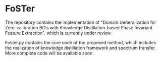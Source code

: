 # FoSTer
The repository contains the implementation of "Domain Generalization for Zero-calibration BCIs with Knowledge Distillation-based Phase Invariant Feature Extraction", which is currently under review.

Foster.py contains the core code of the proposed method, which includes the realization of knowledge distillation framework and spectrum transfer.
More complete code will be available soon.
